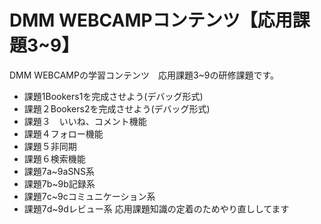 # DMM WEBCAMPコンテンツ【応用課題3~9】
DMM WEBCAMPの学習コンテンツ　応用課題3~9の研修課題です。
- 課題1Bookers1を完成させよう(デバッグ形式)
- 課題２Bookers2を完成させよう(デバッグ形式)
- 課題３　いいね、コメント機能
- 課題４フォロー機能
- 課題５非同期
- 課題６検索機能
- 課題7a~9aSNS系
- 課題7b~9b記録系
- 課題7c~9cコミュニケーション系
- 課題7d~9dレビュー系
応用課題知識の定着のためやり直ししてます

